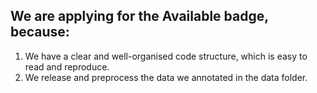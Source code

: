 ## We are applying for the Available badge, because:
1. We have a clear and well-organised code structure, which is easy to read and reproduce.
2. We release and preprocess the data we annotated in the data folder.